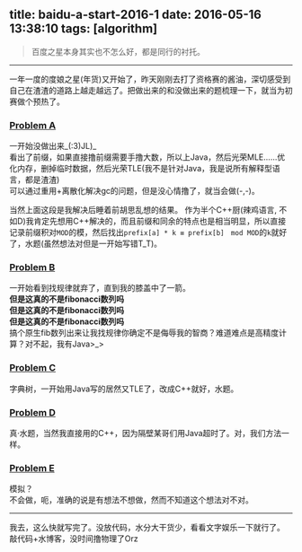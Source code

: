 title: baidu-a-start-2016-1
date: 2016-05-16 13:38:10
tags: [algorithm]
---

> 百度之星本身其实也不怎么好，都是同行的衬托。

<!--more-->
<hr>
一年一度的度娘之星(年货)又开始了，昨天刚刚去打了资格赛的酱油，深切感受到自己在渣渣的道路上越走越远了。把做出来的和没做出来的题梳理一下，就当为初赛做个预热了。

### <a href="http://bestcoder.hdu.edu.cn/contests/contest_showproblem.php?cid=690&pid=1001">Problem A</a>

一开始没做出来_(:3)JL)_<br />
看出了前缀，如果直接撸前缀需要手撸大数，所以上Java，然后光荣MLE……优化内存，删掉临时数据，然后光荣TLE(我不是针对Java，我是说所有解释型语言，都是渣渣)<br />
可以通过重用+离散化解决gc的问题，但是没心情撸了，就当会做(-,-)。

当然上面这段是我解决后睡着前胡思乱想的结果。
作为半个C++厨(辣鸡语言, 不如D)我肯定先想用C++解决的，而且前缀和同余的特点也是相当明显，所以直接记录前缀积对`MOD`的模，然后找出`prefix[a] * k ≡ prefix[b]　mod MOD`的`k`就好了，水题(虽然想法对但是一开始写错T_T)。

### <a href="http://bestcoder.hdu.edu.cn/contests/contest_showproblem.php?cid=690&pid=1002">Problem B</a>
一开始看到找规律就弃了，直到我的膝盖中了一箭。<br />
**但是这真的不是fibonacci数列吗** <br />
**但是这真的不是fibonacci数列吗** <br />
**但是这真的不是fibonacci数列吗** <br />
搞个原生fib数列出来让我找规律你确定不是侮辱我的智商？难道难点是高精度计算？对不起，我有Java>_>

### <a href="http://bestcoder.hdu.edu.cn/contests/contest_showproblem.php?cid=690&pid=1003">Problem C</a>
字典树，一开始用Java写的居然又TLE了，改成C++就好，水题。

### <a href="http://bestcoder.hdu.edu.cn/contests/contest_showproblem.php?cid=690&pid=1004">Problem D</a>
真·水题，当然我直接用的C++，因为隔壁某哥们用Java超时了。对，我们方法一样。

### <a href="http://bestcoder.hdu.edu.cn/contests/contest_showproblem.php?cid=690&pid=1005">Problem E</a>
模拟？<br/>
不会做，呃，准确的说是有想法不想做，然而不知道这个想法对不对。

<hr />
我去，这么快就写完了。没放代码，水分大干货少，看看文字娱乐一下就行了。<br />
敲代码+水博客，没时间撸物理了Orz